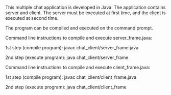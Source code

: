 This multiple chat application is developed in Java. The application contains server and client. The server must be executed at first time,
and the client is executed at second time.

The program can be compiled and executed on the command prompt.

Command line instructions to compile and execute server_frame.java:

1st step (compile program): javac chat_client/server_frame.java 

2nd step (execute program): java chat_client/server_frame

Command line instructions to compile and execute client_frame.java:

1st step (compile program): javac chat_client/client_frame.java 

2nd step (execute program): java chat_client/client_frame
